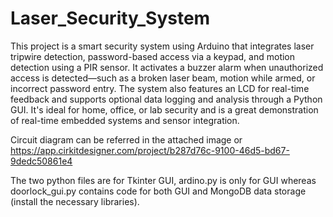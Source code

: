 # Laser_Security_System


This project is a smart security system using Arduino that integrates laser tripwire detection, password-based access via a keypad, and motion detection using a PIR sensor. It activates a buzzer alarm when unauthorized access is detected—such as a broken laser beam, motion while armed, or incorrect password entry. The system also features an LCD for real-time feedback and supports optional data logging and analysis through a Python GUI. It's ideal for home, office, or lab security and is a great demonstration of real-time embedded systems and sensor integration.

Circuit diagram can be referred in the attached image or https://app.cirkitdesigner.com/project/b287d76c-9100-46d5-bd67-9dedc50861e4

The two python files are for Tkinter GUI, ardino.py is only for GUI whereas doorlock_gui.py contains code for both GUI and MongoDB data storage (install the necessary libraries).
